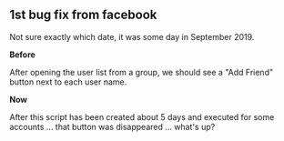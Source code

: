 ## 1st bug fix from facebook

Not sure exactly which date, it was some day in September 2019.

**Before**

After opening the user list from a group, we should see a "Add Friend" button next to each user name.

**Now**

After this script has been created about 5 days and executed for some accounts ... that button was disappeared ... what's up? 
